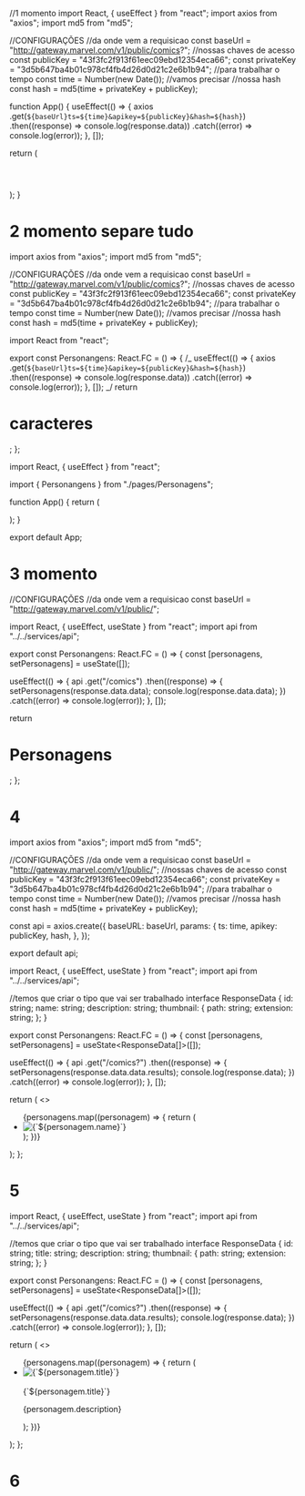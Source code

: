//1 momento
import React, { useEffect } from "react";
import axios from "axios";
import md5 from "md5";

//CONFIGURAÇÕES
//da onde vem a requisicao
const baseUrl = "http://gateway.marvel.com/v1/public/comics?";
//nossas chaves de acesso
const publicKey = "43f3fc2f913f61eec09ebd12354eca66";
const privateKey = "3d5b647ba4b01c978cf4fb4d26d0d21c2e6b1b94";
//para trabalhar o tempo
const time = Number(new Date()); //vamos precisar
//nossa hash
const hash = md5(time + privateKey + publicKey);

function App() {
useEffect(() => {
axios
.get(`${baseUrl}ts=${time}&apikey=${publicKey}&hash=${hash}`)
.then((response) => console.log(response.data))
.catch((error) => console.log(error));
}, []);

return (

<div className='App'>
<header className='App-header'></header>
</div>
);
}

# 2 momento separe tudo

import axios from "axios";
import md5 from "md5";

//CONFIGURAÇÕES
//da onde vem a requisicao
const baseUrl = "http://gateway.marvel.com/v1/public/comics?";
//nossas chaves de acesso
const publicKey = "43f3fc2f913f61eec09ebd12354eca66";
const privateKey = "3d5b647ba4b01c978cf4fb4d26d0d21c2e6b1b94";
//para trabalhar o tempo
const time = Number(new Date()); //vamos precisar
//nossa hash
const hash = md5(time + privateKey + publicKey);

import React from "react";

export const Personangens: React.FC = () => {
/_ useEffect(() => {
axios
.get(`${baseUrl}ts=${time}&apikey=${publicKey}&hash=${hash}`)
.then((response) => console.log(response.data))
.catch((error) => console.log(error));
}, []);
_/
return <h1>caracteres</h1>;
};

import React, { useEffect } from "react";

import { Personangens } from "./pages/Personagens";

function App() {
return (

<div className='App'>
<Personangens />
</div>
);
}

export default App;

# 3 momento

//CONFIGURAÇÕES
//da onde vem a requisicao
const baseUrl = "http://gateway.marvel.com/v1/public/";

import React, { useEffect, useState } from "react";
import api from "../../services/api";

export const Personangens: React.FC = () => {
const [personagens, setPersonagens] = useState([]);

useEffect(() => {
api
.get("/comics")
.then((response) => {
setPersonagens(response.data.data);
console.log(response.data.data);
})
.catch((error) => console.log(error));
}, []);

return <h1>Personagens</h1>;
};

# 4

import axios from "axios";
import md5 from "md5";

//CONFIGURAÇÕES
//da onde vem a requisicao
const baseUrl = "http://gateway.marvel.com/v1/public/";
//nossas chaves de acesso
const publicKey = "43f3fc2f913f61eec09ebd12354eca66";
const privateKey = "3d5b647ba4b01c978cf4fb4d26d0d21c2e6b1b94";
//para trabalhar o tempo
const time = Number(new Date()); //vamos precisar
//nossa hash
const hash = md5(time + privateKey + publicKey);

const api = axios.create({
baseURL: baseUrl,
params: {
ts: time,
apikey: publicKey,
hash,
},
});

export default api;

import React, { useEffect, useState } from "react";
import api from "../../services/api";

//temos que criar o tipo que vai ser trabalhado
interface ResponseData {
id: string;
name: string;
description: string;
thumbnail: {
path: string;
extension: string;
};
}

export const Personangens: React.FC = () => {
const [personagens, setPersonagens] = useState<ResponseData[]>([]);

useEffect(() => {
api
.get("/comics?")
.then((response) => {
setPersonagens(response.data.data.results);
console.log(response.data);
})
.catch((error) => console.log(error));
}, []);

return (
<>

<ul>
{personagens.map((personagem) => {
return (
<li>
<img
src={`${personagem.thumbnail.path}.${personagem.thumbnail.extension}`}
alt={`${personagem.name}`}
/>
</li>
);
})}
</ul>
</>
);
};

# 5

import React, { useEffect, useState } from "react";
import api from "../../services/api";

//temos que criar o tipo que vai ser trabalhado
interface ResponseData {
id: string;
title: string;
description: string;
thumbnail: {
path: string;
extension: string;
};
}

export const Personangens: React.FC = () => {
const [personagens, setPersonagens] = useState<ResponseData[]>([]);

useEffect(() => {
api
.get("/comics?")
.then((response) => {
setPersonagens(response.data.data.results);
console.log(response.data);
})
.catch((error) => console.log(error));
}, []);

return (
<>

<ul>
{personagens.map((personagem) => {
return (
<li key={personagem.id}>
<img
src={`${personagem.thumbnail.path}.${personagem.thumbnail.extension}`}
alt={`${personagem.title}`}
/>
<br></br>
<span>{`${personagem.title}`}</span>
<p>{personagem.description}</p>
</li>
);
})}
</ul>
</>
);
};

# 6
